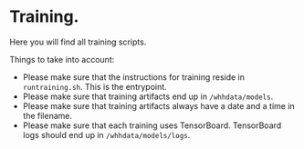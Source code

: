 # Training.

Here you will find all training scripts. 

Things to take into account:
- Please make sure that the instructions for training reside in ```runtraining.sh```. This is the entrypoint.
- Please make sure that training artifacts end up in ```/whhdata/models```.
- Please make sure that training artifacts always have a date and a time in the filename.
- Please make sure that each training uses TensorBoard. TensorBoard logs should end up in ```/whhdata/models/logs```.